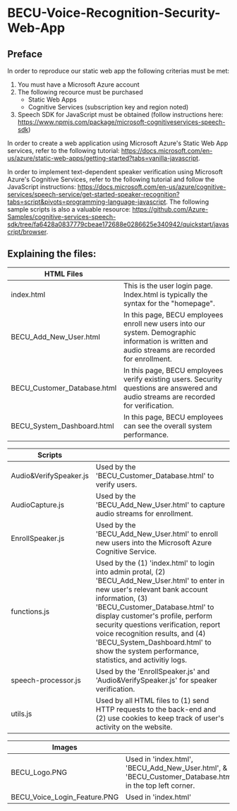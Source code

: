# BECU-Voice-Recognition-Security-Web-App

## Preface
In order to reproduce our static web app the following criterias must be met:
1) You must have a Microsoft Azure account
2) The following recource must be purchased
    - Static Web Apps
    - Cognitive Services (subscription key and region noted)
3) Speech SDK for JavaScript must be obtained (follow instructions here: https://www.npmjs.com/package/microsoft-cognitiveservices-speech-sdk)

In order to create a web application using Microsoft Azure's Static Web App services, refer to the following tutorial: https://docs.microsoft.com/en-us/azure/static-web-apps/getting-started?tabs=vanilla-javascript.

In order to implement text-dependent speaker verification using Microsoft Azure's Cognitive Services, refer to the following tutorial and follow the JavaScript instructions: https://docs.microsoft.com/en-us/azure/cognitive-services/speech-service/get-started-speaker-recognition?tabs=script&pivots=programming-language-javascript. The following sample scripts is also a valuable resource: https://github.com/Azure-Samples/cognitive-services-speech-sdk/tree/fa6428a0837779cbeae172688e0286625e340942/quickstart/javascript/browser. 

## Explaining the files:

| HTML Files | |
| --- |---|
| index.html | This is the user login page. Index.html is typically the syntax for the "homepage". |
| BECU_Add_New_User.html | In this page, BECU employees enroll new users into our system. Demographic information is written and audio streams are recorded for enrollment. |
| BECU_Customer_Database.html | In this page, BECU employees verify existing users. Security questions are answered and audio streams are recorded for verification. |
| BECU_System_Dashboard.html | In this page, BECU employees can see the overall system performance. |

| Scripts | |
| --- |---|
| Audio&VerifySpeaker.js | Used by the 'BECU_Customer_Database.html' to verify users. |
| AudioCapture.js | Used by the 'BECU_Add_New_User.html' to capture audio streams for enrollment. |
| EnrollSpeaker.js | Used by the 'BECU_Add_New_User.html' to enroll new users into the Microsoft Azure Cognitive Service. |
| functions.js | Used by the (1) 'index.html' to login into admin protal, (2) 'BECU_Add_New_User.html' to enter in new user's relevant bank account information, (3) 'BECU_Customer_Database.html' to display customer's profile, perform security questions verification, report voice recognition results, and (4) 'BECU_System_Dashboard.html' to show the system performance, statistics, and activitiy logs. |
| speech-processor.js | Used by the 'EnrollSpeaker.js' and 'Audio&VerifySpeaker.js' for speaker verification. |
| utils.js | Used by all HTML files to (1) send HTTP requests to the back-end and (2) use cookies to keep track of user's activity on the website. |

| Images | |
| --- |---|
| BECU_Logo.PNG | Used in 'index.html', 'BECU_Add_New_User.html', & 'BECU_Customer_Database.html' in the top left corner. |
| BECU_Voice_Login_Feature.PNG | Used in 'index.html' |
